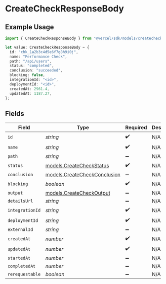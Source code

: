 # CreateCheckResponseBody

## Example Usage

```typescript
import { CreateCheckResponseBody } from "@vercel/sdk/models/createcheckop.js";

let value: CreateCheckResponseBody = {
  id: "chk_1a2b3c4d5e6f7g8h9i0j",
  name: "Performance Check",
  path: "/api/users",
  status: "completed",
  conclusion: "succeeded",
  blocking: false,
  integrationId: "<id>",
  deploymentId: "<id>",
  createdAt: 2961.4,
  updatedAt: 1187.27,
};
```

## Fields

| Field                                                              | Type                                                               | Required                                                           | Description                                                        | Example                                                            |
| ------------------------------------------------------------------ | ------------------------------------------------------------------ | ------------------------------------------------------------------ | ------------------------------------------------------------------ | ------------------------------------------------------------------ |
| `id`                                                               | *string*                                                           | :heavy_check_mark:                                                 | N/A                                                                | chk_1a2b3c4d5e6f7g8h9i0j                                           |
| `name`                                                             | *string*                                                           | :heavy_check_mark:                                                 | N/A                                                                | Performance Check                                                  |
| `path`                                                             | *string*                                                           | :heavy_minus_sign:                                                 | N/A                                                                | /api/users                                                         |
| `status`                                                           | [models.CreateCheckStatus](../models/createcheckstatus.md)         | :heavy_check_mark:                                                 | N/A                                                                | completed                                                          |
| `conclusion`                                                       | [models.CreateCheckConclusion](../models/createcheckconclusion.md) | :heavy_minus_sign:                                                 | N/A                                                                | succeeded                                                          |
| `blocking`                                                         | *boolean*                                                          | :heavy_check_mark:                                                 | N/A                                                                |                                                                    |
| `output`                                                           | [models.CreateCheckOutput](../models/createcheckoutput.md)         | :heavy_minus_sign:                                                 | N/A                                                                |                                                                    |
| `detailsUrl`                                                       | *string*                                                           | :heavy_minus_sign:                                                 | N/A                                                                |                                                                    |
| `integrationId`                                                    | *string*                                                           | :heavy_check_mark:                                                 | N/A                                                                |                                                                    |
| `deploymentId`                                                     | *string*                                                           | :heavy_check_mark:                                                 | N/A                                                                |                                                                    |
| `externalId`                                                       | *string*                                                           | :heavy_minus_sign:                                                 | N/A                                                                |                                                                    |
| `createdAt`                                                        | *number*                                                           | :heavy_check_mark:                                                 | N/A                                                                |                                                                    |
| `updatedAt`                                                        | *number*                                                           | :heavy_check_mark:                                                 | N/A                                                                |                                                                    |
| `startedAt`                                                        | *number*                                                           | :heavy_minus_sign:                                                 | N/A                                                                |                                                                    |
| `completedAt`                                                      | *number*                                                           | :heavy_minus_sign:                                                 | N/A                                                                |                                                                    |
| `rerequestable`                                                    | *boolean*                                                          | :heavy_minus_sign:                                                 | N/A                                                                |                                                                    |